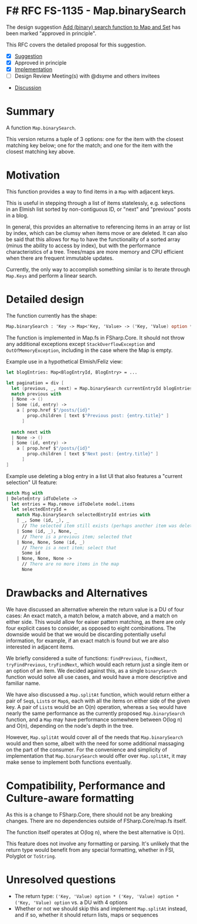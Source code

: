 # F# RFC FS-1135 - Map.binarySearch

The design suggestion [Add (binary) search function to Map and Set](https://github.com/fsharp/fslang-suggestions/issues/82) has been marked "approved in principle".

This RFC covers the detailed proposal for this suggestion.

- [x] [Suggestion](https://github.com/fsharp/fslang-suggestions/issues/82)
- [x] Approved in principle
- [x] [Implementation](https://github.com/dotnet/fsharp/pull/15107)
- [ ] Design Review Meeting(s) with @dsyme and others invitees
- [Discussion](https://github.com/dotnet/fsharp/discussions/15121)

# Summary
A function `Map.binarySearch`.

This version returns a tuple of 3 options: one for the item with the closest matching key below; one for the match; and one for the item with the closest matching key above.

# Motivation

This function provides a way to find items in a `Map` with adjacent keys.

This is useful in stepping through a list of items statelessly,
e.g. selections in an Elmish list sorted by non-contiguous ID, or "next" and "previous" posts in a blog.

In general, this provides an alternative to referencing items in an array or list by index, which can be clumsy when items move or are deleted.
It can also be said that this allows for `Map` to have the functionality of a sorted array (minus the ability to access by index),
but with the performance characteristics of a tree. Trees/maps are more memory and CPU efficient when there are frequent immutable updates.

Currently, the only way to accomplish something similar is to iterate through `Map.Keys` and perform a linear search.

# Detailed design

The function currently has the shape:
```fsharp
Map.binarySearch : 'Key -> Map<'Key, 'Value> -> ('Key, 'Value) option * ('Key, 'Value) option * ('Key, 'Value) option
```

The function is implemented in Map.fs in FSharp.Core. It should not throw any additional exceptions except `StackOverflowException` and `OutOfMemoryException`, including in the case where the Map is empty.

Example use in a hypothetical Elmish/Feliz view:

```fsharp
let blogEntries: Map<BlogEntryId, BlogEntry> = ...

let pagination = div [
  let (previous, _, next) = Map.binarySearch currentEntryId blogEntries
  match previous with
  | None -> ()
  | Some (id, entry) ->
    a [ prop.href $"/posts/{id}"
        prop.children [ text $"Previous post: {entry.title}" ]
      ]
      
  match next with
  | None -> ()
  | Some (id, entry) ->
    a [ prop.href $"/posts/{id}"
        prop.children [ text $"Next post: {entry.title}" ]
      ]
]
```

Example use deleting a blog entry in a list UI that also features a "current selection" UI feature:

```fsharp
match Msg with
| DeleteEntry idToDelete ->
  let entries = Map.remove idToDelete model.items
  let selectedEntryId =
    match Map.binarySearch selectedEntryId entries with
    | _, Some (id, _), _
      // The selected item still exists (perhaps another item was deleted using a different UI feature); keep it selected
    | Some (id, _), None, _
      // There is a previous item; selected that
    | None, None, Some (id, _)
      // There is a next item; select that
      Some id
    | None, None, None ->
      // There are no more items in the map
      None
```

# Drawbacks and Alternatives

We have discussed an alternative wherein the return value is a DU of four cases: An exact match, a match below, a match above, and a match on either side.
This would allow for eaiser pattern matching, as there are only four explicit cases to consider, as opposed to eight combinations.
The downside would be that we would be discarding potentially useful information, for example,
if an exact match is found but we are also interested in adjacent items.

We briefly considered a suite of functions: `findPrevious`, `findNext`, `tryFindPrevious`, `tryFindNext`,
which would each return just a single item or an option of an item.
We decided against this, as a single `binarySearch` function would solve all use cases,
and would have a more descriptive and familiar name.  

We have also discussed a `Map.splitAt` function,
which would return either a pair of `Seq`s, `List`s or `Map`s, each with all the items on either side of the given key.
A pair of `List`s would be an O(n) operation, whereas a `Seq` would have nearly the same performance as the currently proposed `Map.binarySearch` function,
and a `Map` may have performance somewhere between O(log n) and O(n), depending on the node's depth in the tree.

However, `Map.splitAt` would cover all of the needs that `Map.binarySearch` would and then some,
albeit with the need for some additional massaging on the part of the consumer.
For the convenience and simplicity of implementation that `Map.binarySearch` would offer over `Map.splitAt`,
it may make sense to implement both functions eventually.

# Compatibility, Performance and Culture-aware formatting

As this is a change to FSharp.Core, there should not be any breaking changes.
There are no dependencies outside of FSharp.Core/map.fs itself.

The function itself operates at O(log n), where the best alternative is O(n).

This feature does not involve any formatting or parsing.
It's unlikely that the return type would benefit from any special formatting, whether in FSI, Polyglot or `ToString`.

# Unresolved questions

- The return type: `('Key, 'Value) option * ('Key, 'Value) option * ('Key, 'Value) option` vs. a DU with 4 options
- Whether or not we should skip this and implement `Map.splitAt` instead, and if so, whether it should return lists, maps or sequences
